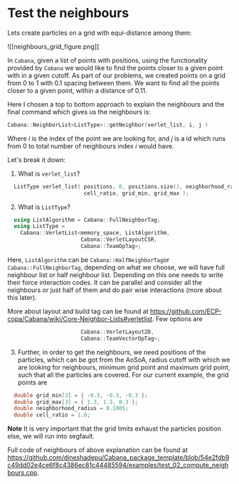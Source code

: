 
# Test the neighbours

Lets create particles on a grid with equi-distance among them:



![[neighbours_grid_figure.png]]


In `Cabana`, given a list of points with positions, using the functionality provided by `Cabana` we 
would like to find the points closer to a given point with in a given cutoff. As part of our problems,
we created points on a grid from $0$ to $1$ with $0.1$ spacing between them. We want to find all the 
points closer to a given point, within a distance of $0.11$. 

Here I chosen a top to bottom approach to explain the neighbours and the final command which
gives us the neighbours is:
```cpp
Cabana::NeighborList<ListType>::getNeighbor(verlet_list, i, j )
```
Where $i$ is the index of the point we are looking for, and $j$ is a id which runs from $0$ to total number 
of neighbours index $i$ would have. 

Let's break it down: 
1. What is `verlet_list`?

```cpp
  ListType verlet_list( positions, 0, positions.size(), neighborhood_radius,
						cell_ratio, grid_min, grid_max );
```
2. What is `ListType`? 
```cpp
  using ListAlgorithm = Cabana::FullNeighborTag;
  using ListType =
    Cabana::VerletList<memory_space, ListAlgorithm,
                       Cabana::VerletLayoutCSR,
                       Cabana::TeamOpTag>;
```

Here, `ListAlgorithm` can be `Cabana::HalfNeighborTag`or `Cabana::FullNeighborTag`, depending on what we choose, we will have full neighbour list or half neighbour list. Depending on 
this one needs to write their force interaction codes. It can be parallel and consider all the neighbours or just half of them and do pair wise interactions (more about this later).

More about layout and build tag can be found at
https://github.com/ECP-copa/Cabana/wiki/Core-Neighbor-Lists#verletlist. Few options are 
```cpp
                       Cabana::VerletLayout2D,
                       Cabana::TeamVectorOpTag>;
```

3. Further, in order to get the neighbours, we need positions of the particles, which can be got 
from the AoSoA, radius cutoff with which we are looking for neighbours, minimum grid point and 
maximum grid point, such that all the particles are covered. For our current example, the grid points are 
```cpp
  double grid_min[3] = { -0.3, -0.3, -0.3 };
  double grid_max[3] = { 1.3, 1.3, 0.3 };
  double neighborhood_radius = 0.1005;
  double cell_ratio = 1.0;
```

**Note** It is very important that the grid limits exhaust the particles position else, we will run into segfault.

Full code of neighbours of above explanation can be found at https://github.com/dineshadepu/Cabana_package_template/blob/54e2fdb9c49dd02e4ce6f8c4386ec81c44485594/examples/test_02_compute_neighbours.cpp.




